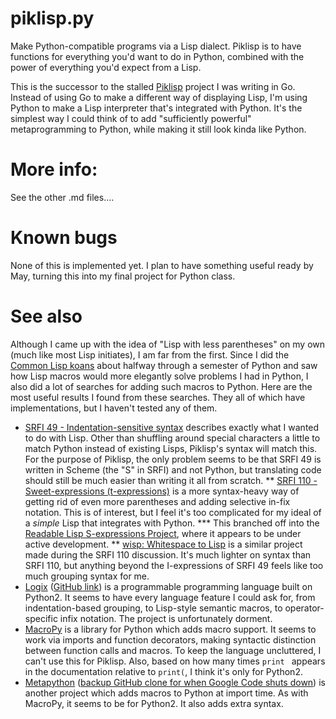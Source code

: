 # piklisp.py
Make Python-compatible programs via a Lisp dialect. Piklisp is to have functions for everything you'd want to do in Python, combined with the power of everything you'd expect from a Lisp.

This is the successor to the stalled [Piklisp](https://github.com/refola/piklisp) project I was writing in Go. Instead of using Go to make a different way of displaying Lisp, I'm using Python to make a Lisp interpreter that's integrated with Python. It's the simplest way I could think of to add "sufficiently powerful" metaprogramming to Python, while making it still look kinda like Python.

# More info:
See the other .md files....

# Known bugs
None of this is implemented yet. I plan to have something useful ready by May, turning this into my final project for Python class.

# See also
Although I came up with the idea of "Lisp with less parentheses" on my own (much like most Lisp initiates), I am far from the first. Since I did the [Common Lisp koans](https://github.com/google/lisp-koans) about halfway through a semester of Python and saw how Lisp macros would more elegantly solve problems I had in Python, I also did a lot of searches for adding such macros to Python. Here are the most useful results I found from these searches. They all of which have implementations, but I haven't tested any of them.

* [SRFI 49 - Indentation-sensitive syntax](http://srfi.schemers.org/srfi-49/srfi-49.html) describes exactly what I wanted to do with Lisp. Other than shuffling around special characters a little to match Python instead of existing Lisps, Piklisp's syntax will match this. For the purpose of Piklisp, the only problem seems to be that SRFI 49 is written in Scheme (the "S" in SRFI) and not Python, but translating code should still be much easier than writing it all from scratch.
** [SRFI 110 - Sweet-expressions (t-expressions)](http://srfi.schemers.org/srfi-110/srfi-110.html) is a more syntax-heavy way of getting rid of even more parentheses and adding selective in-fix notation. This is of interest, but I feel it's too complicated for my ideal of a _simple_ Lisp that integrates with Python.
*** This branched off into the [Readable Lisp S-expressions Project](http://readable.sourceforge.net/), where it appears to be under active development.
** [wisp: Whitespace to Lisp](http://draketo.de/light/english/wisp-lisp-indentation-preprocessor) is a similar project made during the SRFI 110 discussion. It's much lighter on syntax than SRFI 110, but anything beyond the I-expressions of SRFI 49 feels like too much grouping syntax for me.
* [Logix](http://logix-language.sourceforge.net/index.html) ([GitHub link](https://github.com/tablatom/Logix)) is a programmable programming language built on Python2. It seems to have every language feature I could ask for, from indentation-based grouping, to Lisp-style semantic macros, to operator-specific infix notation. The project is unfortunately dorment.
* [MacroPy](https://github.com/lihaoyi/macropy) is a library for Python which adds macro support. It seems to work via imports and function decorators, making syntactic distinction between function calls and macros. To keep the language uncluttered, I can't use this for Piklisp. Also, based on how many times `print ` appears in the documentation relative to `print(`, I think it's only for Python2.
* [Metapython](https://code.google.com/p/metapython/) ([backup GitHub clone for when Google Code shuts down](https://github.com/refola/metapython)) is another project which adds macros to Python at import time. As with MacroPy, it seems to be for Python2. It also adds extra syntax.


